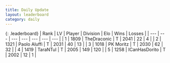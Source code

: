 ```yaml
---
title: Daily Update
layout: leaderboard
category: daily
---
```


{: .leaderboard}
| Rank | LV | Player | Division | Elo | Wins | Losses |
| --- | --- | --- | --- | --- | --- | --- |
| <span data-change="0">1</span> | 1809 | <span title="ID: 544310">TheDraconic</span> | T | <span data-change="0">2041</span> | <span data-change="0">22</span> | <span data-change="0">4</span> |
| <span data-change="0">2</span> | 1321 | <span title="ID: 512212">Paolo Aluffi</span> | T | <span data-change="0">2031</span> | <span data-change="0">40</span> | <span data-change="0">13</span> |
| <span data-change="7">3</span> | 1018 | <span title="ID: 427478">PK Moritz</span> | T | <span data-change="90">2030</span> | <span data-change="18">62</span> | <span data-change="5">32</span> |
| <span data-change="4">4</span> | 1419 | <span title="ID: 285323">TaraNTul</span> | T | <span data-change="55">2005</span> | <span data-change="19">149</span> | <span data-change="11">120</span> |
| <span data-change="4">5</span> | 1258 | <span title="ID: 415713">ICanHasDorito</span> | T | <span data-change="57">2002</span> | <span data-change="2">12</span> | <span data-change="0">1</span> |